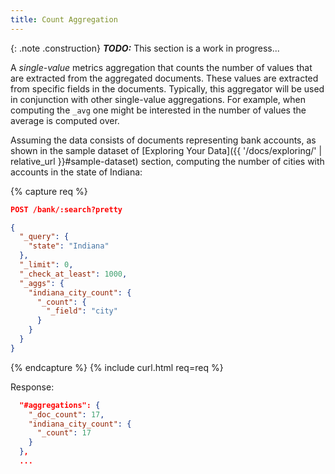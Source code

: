 ```yaml
---
title: Count Aggregation
---
```


{: .note .construction}
**_TODO:_** This section is a work in progress...

A _single-value_ metrics aggregation that counts the number of values that are
extracted from the aggregated documents. These values are extracted from
specific fields in the documents. Typically, this aggregator will be used in
conjunction with other single-value aggregations. For example, when computing
the `_avg` one might be interested in the number of values the average is
computed over.

Assuming the data consists of documents representing bank accounts, as shown in
the sample dataset of [Exploring Your Data]({{ '/docs/exploring/' | relative_url }}#sample-dataset)
section, computing the number of cities with accounts in the state of Indiana:

{% capture req %}

```json
POST /bank/:search?pretty

{
  "_query": {
    "state": "Indiana"
  },
  "_limit": 0,
  "_check_at_least": 1000,
  "_aggs": {
    "indiana_city_count": {
      "_count": {
        "_field": "city"
      }
    }
  }
}
```
{% endcapture %}
{% include curl.html req=req %}


Response:

```json
  "#aggregations": {
    "_doc_count": 17,
    "indiana_city_count": {
      "_count": 17
    }
  },
  ...
```
